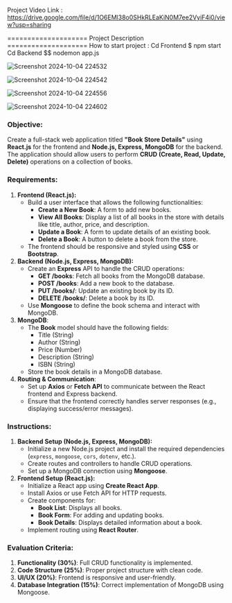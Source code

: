 Project Video Link : https://drive.google.com/file/d/1O6EMl38o0SHkRLEaKiN0M7ee2VyiF4i0/view?usp=sharing

==================== Project Description ====================
How to start project :
Cd Frontend
  $ npm start
Cd Backend
  $$ nodemon app.js

![Screenshot 2024-10-04 224532](https://github.com/user-attachments/assets/f3c298c2-63aa-4355-af31-a5f1d0caa82c)

![Screenshot 2024-10-04 224542](https://github.com/user-attachments/assets/231626c7-2219-4be0-b411-69dca4c35a17)

![Screenshot 2024-10-04 224556](https://github.com/user-attachments/assets/37dfcef3-274d-44c9-add7-62fab7f60039)

![Screenshot 2024-10-04 224602](https://github.com/user-attachments/assets/ad519e75-dd83-4f20-b94c-1ec56d2115e8)


### **Objective:**

Create a full-stack web application titled **"Book Store Details"** using **React.js** for the frontend and **Node.js, Express, MongoDB** for the backend. The application should allow users to perform **CRUD (Create, Read, Update, Delete)** operations on a collection of books.

### **Requirements:**

1. **Frontend (React.js):**
    - Build a user interface that allows the following functionalities:
        - **Create a New Book**: A form to add new books.
        - **View All Books**: Display a list of all books in the store with details like title, author, price, and description.
        - **Update a Book**: A form to update details of an existing book.
        - **Delete a Book**: A button to delete a book from the store.
    - The frontend should be responsive and styled using **CSS** or **Bootstrap**.
2. **Backend (Node.js, Express, MongoDB):**
    - Create an **Express** API to handle the CRUD operations:
        - **GET /books**: Fetch all books from the MongoDB database.
        - **POST /books**: Add a new book to the database.
        - **PUT /books/**: Update an existing book by its ID.
        - **DELETE /books/**: Delete a book by its ID.
    - Use **Mongoose** to define the book schema and interact with MongoDB.
3. **MongoDB**:
    - The **Book** model should have the following fields:
        - Title (String)
        - Author (String)
        - Price (Number)
        - Description (String)
        - ISBN (String)
    - Store the book details in a MongoDB database.
4. **Routing & Communication**:
    - Set up **Axios** or **Fetch API** to communicate between the React frontend and Express backend.
    - Ensure that the frontend correctly handles server responses (e.g., displaying success/error messages).

### **Instructions:**

1. **Backend Setup (Node.js, Express, MongoDB):**
    - Initialize a new Node.js project and install the required dependencies (`express`, `mongoose`, `cors`, `dotenv`, etc.).
    - Create routes and controllers to handle CRUD operations.
    - Set up a MongoDB connection using **Mongoose**.
2. **Frontend Setup (React.js):**
    - Initialize a React app using **Create React App**.
    - Install Axios or use Fetch API for HTTP requests.
    - Create components for:
        - **Book List**: Displays all books.
        - **Book Form**: For adding and updating books.
        - **Book Details**: Displays detailed information about a book.
    - Implement routing using **React Router**.



### **Evaluation Criteria:**

1. **Functionality (30%)**: Full CRUD functionality is implemented.
2. **Code Structure (25%)**: Proper project structure with clean code.
3. **UI/UX (20%)**: Frontend is responsive and user-friendly.
4. **Database Integration (15%)**: Correct implementation of MongoDB using Mongoose.



  
